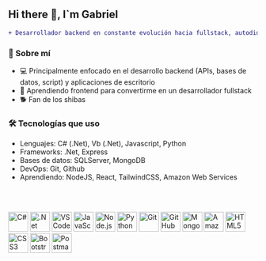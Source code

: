 ## Hi there 👋, I`m Gabriel
```diff
+ Desarrollador backend en constante evolución hacia fullstack, autodidacta
```

### 🧠 Sobre mí
- 💻 Principalmente enfocado en el desarrollo backend (APIs, bases de datos, script) y aplicaciones de escritorio
- 🌱 Aprendiendo frontend para convertirme en un desarrollador fullstack
- 🐕 Fan de los shibas

### 🛠️ Tecnologías que uso
- Lenguajes: C# (.Net), Vb (.Net), Javascript, Python
- Frameworks: .Net, Express
- Bases de datos: SQLServer, MongoDB
- DevOps: Git, Github
- Aprendiendo: NodeJS, React, TailwindCSS, Amazon Web Services

<br>
<br>



<p align="left">
  <img src="https://www.vectorlogo.zone/logos/microsoft/microsoft-icon.svg" alt="C#" width="40" title="C#" />
  <img src="https://www.vectorlogo.zone/logos/dotnet/dotnet-tile.svg" alt=".Net" width="40" title=".Net" />  
  <img src="https://www.vectorlogo.zone/logos/visualstudio_code/visualstudio_code-icon.svg" alt="VS Code" width="40" title="VS Code" />  
  <img src="https://www.vectorlogo.zone/logos/javascript/javascript-icon.svg" alt="JavaScript" width="40" title="JavaScript" />
  <img src="https://www.vectorlogo.zone/logos/nodejs/nodejs-icon.svg" alt="Node.js" width="40" title="Node.js" />
  <img src="https://www.vectorlogo.zone/logos/python/python-icon.svg" alt="Python" width="40" title="Python" />
  <img src="https://www.vectorlogo.zone/logos/git-scm/git-scm-icon.svg" alt="Git" width="40" title="Git" />
  <img src="https://www.vectorlogo.zone/logos/github/github-icon.svg" alt="GitHub" width="40" title="GitHub" />  
  <img src="https://www.vectorlogo.zone/logos/mongodb/mongodb-icon.svg" alt="MongoDB" width="40" title="MongoDB" />
  <img src="https://www.vectorlogo.zone/logos/amazon_aws/amazon_aws-icon.svg" alt="Amazon Web Services" width="40" title="Amazon Web Services" />
  <img src="https://www.vectorlogo.zone/logos/w3_html5/w3_html5-icon.svg" alt="HTML5" width="40" title="HTML5" />
  <img src="https://www.vectorlogo.zone/logos/w3_css/w3_css-official.svg" alt="CSS3" width="40" title="CSS3" />  
  <img src="https://www.vectorlogo.zone/logos/getbootstrap/getbootstrap-icon.svg" alt="Bootstrap" width="40" title="Bootstrap" />
  <img src="https://www.vectorlogo.zone/logos/getpostman/getpostman-icon.svg" alt="Postman" width="40" title="Postman" />    
</p>


<!--
**germaintobar/germaintobar** is a ✨ _special_ ✨ repository because its `README.md` (this file) appears on your GitHub profile.

Here are some ideas to get you started:

- 🔭 I’m currently working on ...
- 🌱 I’m currently learning ...
- 👯 I’m looking to collaborate on ...
- 🤔 I’m looking for help with ...
- 💬 Ask me about ...
- 📫 How to reach me: ...
- 😄 Pronouns: ...
- ⚡ Fun fact: ...
-->
